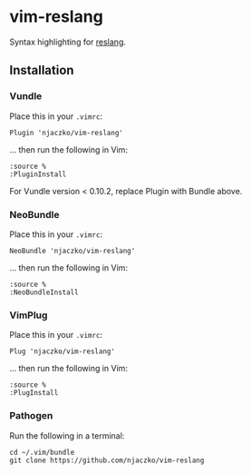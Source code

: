 # vim-reslang
Syntax highlighting for [reslang](https://github.com/LiveRamp/reslang).

## Installation
### Vundle
Place this in your `.vimrc`:

```
Plugin 'njaczko/vim-reslang'
```
… then run the following in Vim:

```
:source %
:PluginInstall
```
For Vundle version < 0.10.2, replace Plugin with Bundle above.

### NeoBundle
Place this in your `.vimrc`:

```
NeoBundle 'njaczko/vim-reslang'
```
… then run the following in Vim:

```
:source %
:NeoBundleInstall
```

### VimPlug
Place this in your `.vimrc`:

```
Plug 'njaczko/vim-reslang'
```
… then run the following in Vim:

```
:source %
:PlugInstall
```

### Pathogen
Run the following in a terminal:

```
cd ~/.vim/bundle
git clone https://github.com/njaczko/vim-reslang
```
